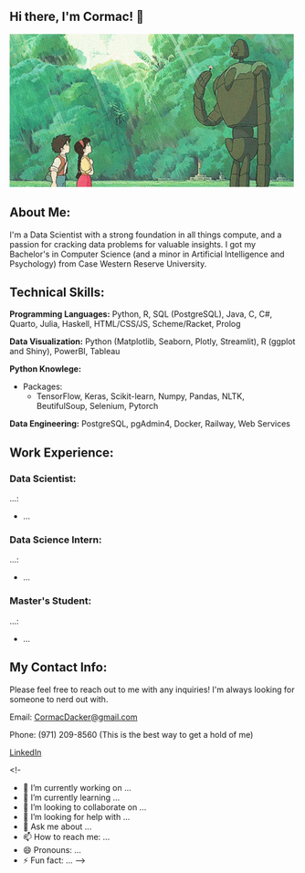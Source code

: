 ## Hi there, I'm Cormac! 🌻

<img src="images/castle-in-the-sky-castle.gif?raw=true"/>

## About Me:

I'm a Data Scientist with a strong foundation in all things compute, and a passion for cracking data problems for valuable insights. I got my Bachelor's in Computer Science (and a minor in Artificial Intelligence and Psychology) from Case Western Reserve University.


## Technical Skills:

**Programming Languages:** Python, R, SQL (PostgreSQL), Java, C, C#, Quarto, Julia, Haskell, HTML/CSS/JS, Scheme/Racket, Prolog

**Data Visualization:** Python (Matplotlib, Seaborn, Plotly, Streamlit), R (ggplot and Shiny), PowerBI, Tableau

**Python Knowlege:**
- Packages:
  - TensorFlow, Keras, Scikit-learn, Numpy, Pandas, NLTK, BeutifulSoup, Selenium, Pytorch

**Data Engineering:** PostgreSQL, pgAdmin4, Docker, Railway, Web Services



## Work Experience:
### Data Scientist:
...:
- ...

### Data Science Intern:
...:
- ...

### Master's Student:
...:
- ...



## My Contact Info:

Please feel free to reach out to me with any inquiries! I'm always looking for someone to nerd out with.

Email: CormacDacker@gmail.com

Phone: (971) 209-8560 (This is the best way to get a hold of me)

[LinkedIn](https://www.linkedin.com/in/cormac-d/)






<!-

- 🔭 I’m currently working on ...
- 🌱 I’m currently learning ...
- 👯 I’m looking to collaborate on ...
- 🤔 I’m looking for help with ...
- 💬 Ask me about ...
- 📫 How to reach me: ...
- 😄 Pronouns: ...
- ⚡ Fun fact: ...
-->
